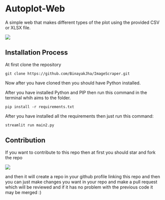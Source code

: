 # Autoplot-Web

A simple web that makes different types of the plot using the provided CSV or XLSX file.

<img src="https://user-images.githubusercontent.com/69071769/187437412-536301be-5420-4341-b8fd-4822d50b46b6.png">

## Installation Process

At first clone the repository

```
git clone https://github.com/BinayakJha/ImageScraper.git
```

Now after you have cloned then you should have Python installed.

After you have installed Python and PIP then run this command in the terminal whih aims to the folder.

```
pip install -r requirements.txt
```

After you have installed all the requirements then just run this command:

```
streamlit run main2.py
```

## Contribution

If you want to contribute to this repo then at first you should star and fork the repo 

<img src="https://user-images.githubusercontent.com/69071769/187409293-b34f536b-2218-4272-9af3-371bb9843d27.png">

and then it will create a repo in your github profile linking this repo and then you can just make changes you want in your repo and make a pull request which will be reviewed and if it has no problem with the previous code it may be merged :)
